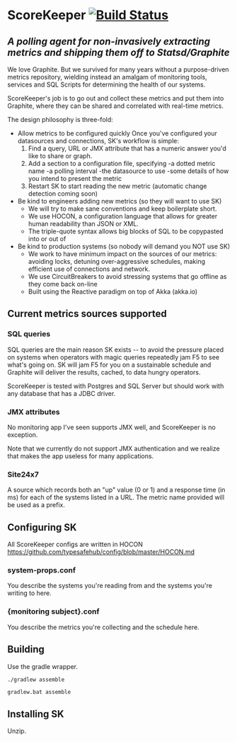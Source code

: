 # ScoreKeeper [![Build Status](https://travis-ci.org/commercehub-oss/ScoreKeeper.svg?branch=master)](https://travis-ci.org/commercehub-oss/ScoreKeeper)
## *A polling agent for non-invasively extracting metrics and shipping them off to Statsd/Graphite*

We love Graphite. But we survived for many years without a purpose-driven metrics repository, wielding instead
an amalgam of monitoring tools, services and SQL Scripts for determining the health of our systems.

ScoreKeeper's job is to go out and collect these metrics and put them into Graphite, where they can be 
shared and correlated with real-time metrics.

The design philosophy is three-fold:
- Allow metrics to be configured quickly
Once you've configured your datasources and connections, SK's workflow is simple:
  1. Find a query, URL or JMX attribute that has a numeric answer you'd like to share or
  graph.
  2. Add a section to a configuration file, specifying 
    -a dotted metric name
    -a polling interval
    -the datasource to use
    -some details of how you intend to present the metric
  3. Restart SK to start reading the new metric (automatic change detection coming soon) 
- Be kind to engineers adding new metrics (so they will want to use SK)
  - We will try to make sane conventions and keep boilerplate short. 
  - We use HOCON, a configuration language that allows for greater human readability than JSON or XML. 
  - The triple-quote syntax allows big blocks of SQL to be copypasted into or out of
- Be kind to production systems (so nobody will demand you NOT use SK)
  - We work to have minimum impact on the sources of our metrics: avoiding locks, detuning over-aggressive schedules,
making efficient use of connections and network.
  - We use CircuitBreakers to avoid stressing systems that go offline as they come back on-line
  - Built using the Reactive paradigm on top of Akka (akka.io)
  
## Current metrics sources supported
### SQL queries
SQL queries are the main reason SK exists -- to avoid the pressure placed on systems when operators with magic queries
repeatedly jam F5 to see what's going on. SK will jam F5 for you on a sustainable schedule and Graphite will deliver
the results, cached, to data hungry operators.

ScoreKeeper is tested with Postgres and SQL Server but should work with any database that has a JDBC driver.

### JMX attributes
No monitoring app I've seen supports JMX well, and ScoreKeeper is no exception.

Note that we currently do not support JMX authentication and we realize that makes the app useless for many
applications.
### Site24x7
A source which records both an "up" value (0 or 1) and a response time (in ms) for each of the systems listed in a
URL. The metric name provided will be used as a prefix.

## Configuring SK
All ScoreKeeper configs are written in HOCON https://github.com/typesafehub/config/blob/master/HOCON.md
### system-props.conf
You describe the systems you're reading from and the systems you're writing to here.

### {monitoring subject}.conf
You describe the metrics you're collecting and the schedule here.

## Building
Use the gradle wrapper.

```bash
./gradlew assemble
```

```dos
gradlew.bat assemble
```



## Installing SK
Unzip.